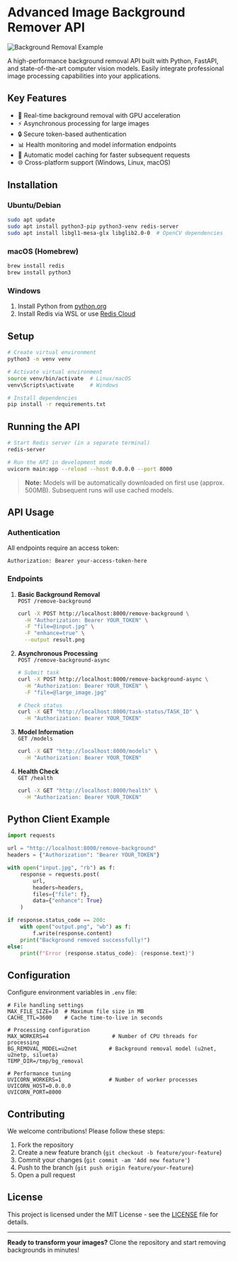 # Advanced Image Background Remover API

![Background Removal Example](https://i.postimg.cc/W4XmgVCK/result2.png) <!-- Replace with actual image -->

A high-performance background removal API built with Python, FastAPI, and state-of-the-art computer vision models. Easily integrate professional image processing capabilities into your applications.

## Key Features
- 🚀 Real-time background removal with GPU acceleration
- ⚡️ Asynchronous processing for large images
- 🔒 Secure token-based authentication
- 📊 Health monitoring and model information endpoints
- 🧠 Automatic model caching for faster subsequent requests
- 🌐 Cross-platform support (Windows, Linux, macOS)

## Installation

### Ubuntu/Debian
```bash
sudo apt update
sudo apt install python3-pip python3-venv redis-server
sudo apt install libgl1-mesa-glx libglib2.0-0  # OpenCV dependencies
```

### macOS (Homebrew)
```bash
brew install redis
brew install python3
```

### Windows
1. Install Python from [python.org](https://python.org)
2. Install Redis via WSL or use [Redis Cloud](https://redis.com/try-free/)

## Setup

```bash
# Create virtual environment
python3 -m venv venv

# Activate virtual environment
source venv/bin/activate  # Linux/macOS
venv\Scripts\activate     # Windows

# Install dependencies
pip install -r requirements.txt
```

## Running the API

```bash
# Start Redis server (in a separate terminal)
redis-server

# Run the API in development mode
uvicorn main:app --reload --host 0.0.0.0 --port 8000
```

> **Note:** Models will be automatically downloaded on first use (approx. 500MB). Subsequent runs will use cached models.

## API Usage

### Authentication
All endpoints require an access token:
```http
Authorization: Bearer your-access-token-here
```

### Endpoints

1. **Basic Background Removal**  
   `POST /remove-background`
   ```bash
   curl -X POST http://localhost:8000/remove-background \
     -H "Authorization: Bearer YOUR_TOKEN" \
     -F "file=@input.jpg" \
     -F "enhance=true" \
     --output result.png
   ```

2. **Asynchronous Processing**  
   `POST /remove-background-async`
   ```bash
   # Submit task
   curl -X POST http://localhost:8000/remove-background-async \
     -H "Authorization: Bearer YOUR_TOKEN" \
     -F "file=@large_image.jpg"
   
   # Check status
   curl -X GET "http://localhost:8000/task-status/TASK_ID" \
     -H "Authorization: Bearer YOUR_TOKEN"
   ```

3. **Model Information**  
   `GET /models`
   ```bash
   curl -X GET "http://localhost:8000/models" \
     -H "Authorization: Bearer YOUR_TOKEN"
   ```

4. **Health Check**  
   `GET /health`
   ```bash
   curl -X GET "http://localhost:8000/health" \
     -H "Authorization: Bearer YOUR_TOKEN"
   ```

## Python Client Example

```python
import requests

url = "http://localhost:8000/remove-background"
headers = {"Authorization": "Bearer YOUR_TOKEN"}

with open("input.jpg", "rb") as f:
    response = requests.post(
        url, 
        headers=headers, 
        files={"file": f}, 
        data={"enhance": True}
    )

if response.status_code == 200:
    with open("output.png", "wb") as f:
        f.write(response.content)
    print("Background removed successfully!")
else:
    print(f"Error {response.status_code}: {response.text}")
```

## Configuration

Configure environment variables in `.env` file:

```env
# File handling settings
MAX_FILE_SIZE=10  # Maximum file size in MB
CACHE_TTL=3600    # Cache time-to-live in seconds

# Processing configuration
MAX_WORKERS=4                    # Number of CPU threads for processing
BG_REMOVAL_MODEL=u2net          # Background removal model (u2net, u2netp, silueta)
TEMP_DIR=/tmp/bg_removal       

# Performance tuning
UVICORN_WORKERS=1               # Number of worker processes
UVICORN_HOST=0.0.0.0
UVICORN_PORT=8000
```

## Contributing

We welcome contributions! Please follow these steps:

1. Fork the repository
2. Create a new feature branch (`git checkout -b feature/your-feature`)
3. Commit your changes (`git commit -am 'Add new feature'`)
4. Push to the branch (`git push origin feature/your-feature`)
5. Open a pull request

## License

This project is licensed under the MIT License - see the [LICENSE](LICENSE) file for details.

---

**Ready to transform your images?** Clone the repository and start removing backgrounds in minutes!